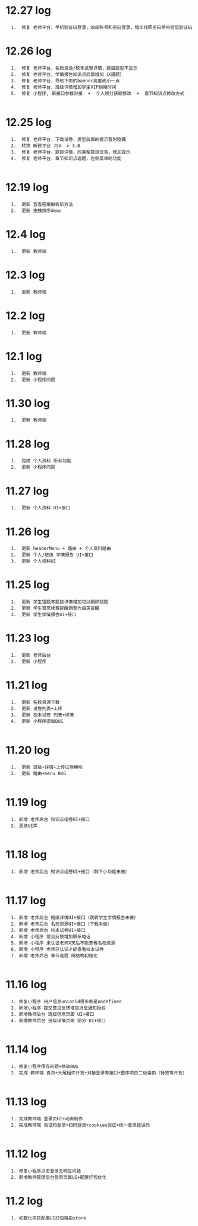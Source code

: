# 12.27 log
```
  1.  修复 老师平台，手机验证码登录，改成账号和密码登录，增加找回密码使用短信验证码

```


# 12.26 log
```
  1.  修复 老师平台，名校资源/校本试卷详情，题目题型不显示
  2.  修复 老师平台，学情报告知识点后面增加（X道题）
  3.  修复 老师平台，导航下面的banner高度改小一点
  4.  修复 老师平台，班级详情增加学生VIP到期时间
  5.  修复 小程序, 新接口参数对接  +  个人积分获取修改  +  章节知识点修改方式
  

```

# 12.25 log
```
  1.  修复 老师平台，下载试卷，类型后面的提示暂时隐藏
  2.  转换 昕锐平台 JSX -> 3.0
  3.  修复 老师平台，题目详情，同类型题目没有，增加提示
  4.  修复 老师平台，章节知识点选题，左侧菜单的功能
  
```

# 12.19 log
```
  1.  更新 查看答案解析新方法
  2.  更新 拖拽排序demo

```

# 12.4 log
```
  1.  更新 教师端
```
# 12.3 log
```
  1.  更新 教师端
```
# 12.2 log
```
  1.  更新 教师端
```
# 12.1 log
```
  1.  更新 教师端
  2.  更新 小程序问题
```

# 11.30 log
```
  1.  更新 教师端
```


# 11.28 log
```
  1.  完成 个人资料 所有功能
  2.  更新 小程序问题
```


# 11.27 log
```
  1.  更新 个人资料 UI+接口
```

# 11.26 log
```
  1.  更新 headerMenu + 路由 + 个人资料路由
  2.  更新 个人/班级 学情报告 UI+接口
  3.  更新 个人资料UI
```


# 11.25 log
```
  1.  更新 学生错题本题目详情增加可以删除错题 
  2.  更新 学生首页续费提醒调整为每天提醒 
  3.  更新 学生学情报告UI+接口
```

# 11.23 log
```
  1.  更新 老师后台 
  2.  更新 小程序
```

# 11.21 log
```
  1.  更新 名校资源下载
  2.  更新 试卷列表+上传
  3.  更新 校本试卷 列表+详情
  4.  更新 小程序遗留BUG
  
```


# 11.20 log
```
  1.  更新 班级+详情+上传试卷模块
  2.  更新 路由+menu BUG
  
```

# 11.19 log
```
  1. 新增 老师后台 知识点组卷UI+接口
  2. 更换UI库
  
```

# 11.18 log
```
  1. 新增 老师后台 知识点组卷UI+接口（剩下小功能未做）
  
```

# 11.17 log
```
  1. 新增 老师后台 班级详情UI+接口（跳转学生学情报告未做）
  2. 新增 老师后台 名校资源UI+接口（下载未做）
  3. 新增 老师后台 校本试卷UI+接口
  4. 新增 小程序 意见反馈增加联系电话
  5. 新增 小程序 未认证老师X天后不能查看名校资源
  6. 新增 小程序 老师已认证才能查看校本试卷
  7. 新增 老师后台 章节选题 树结构初始化
  
```

# 11.16 log
```
  1. 修复小程序 用户信息unionid很多都是undefined
  2. 新增小程序 提交意见反馈增加消息通知授权
  3. 新增教师后台 班级信息页面 UI+接口
  4. 新增教师后台 班级详情页面 部分 UI+接口
  
```

# 11.14 log
```
  1. 修复小程序保存问题+修改BUG
  2. 完成 教师端 首页+头尾组件开发+对接登录等接口+整体项目二级路由（特效等开发）
  
```

# 11.13 log
```
  1. 完成教师端 登录页UI+动画制作
  2. 完成教师端 验证码登录+扫码登录+cookies验证+统一登录错误码
  
```

# 11.12 log
```
  1. 修复小程序点击登录无响应问题
  2. 新增教师管理后台登录页面UI+配置打包优化
```

# 11.2 log
```
  1. 初数化项目配置UI打包路由store
```